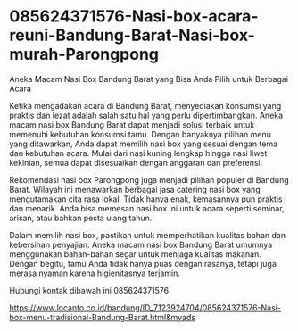 # 085624371576-Nasi-box-acara-reuni-Bandung-Barat-Nasi-box-murah-Parongpong
Aneka Macam Nasi Box Bandung Barat yang Bisa Anda Pilih untuk Berbagai Acara

Ketika mengadakan acara di Bandung Barat, menyediakan konsumsi yang praktis dan lezat adalah salah satu hal yang perlu dipertimbangkan. Aneka macam nasi box Bandung Barat dapat menjadi solusi terbaik untuk memenuhi kebutuhan konsumsi tamu. Dengan banyaknya pilihan menu yang ditawarkan, Anda dapat memilih nasi box yang sesuai dengan tema dan kebutuhan acara. Mulai dari nasi kuning lengkap hingga nasi liwet kekinian, semua dapat disesuaikan dengan anggaran dan preferensi.

Rekomendasi nasi box Parongpong juga menjadi pilihan populer di Bandung Barat. Wilayah ini menawarkan berbagai jasa catering nasi box yang mengutamakan cita rasa lokal. Tidak hanya enak, kemasannya pun praktis dan menarik. Anda bisa memesan nasi box ini untuk acara seperti seminar, arisan, atau bahkan pesta ulang tahun.

Dalam memilih nasi box, pastikan untuk memperhatikan kualitas bahan dan kebersihan penyajian. Aneka macam nasi box Bandung Barat umumnya menggunakan bahan-bahan segar untuk menjaga kualitas makanan. Dengan begitu, tamu Anda tidak hanya puas dengan rasanya, tetapi juga merasa nyaman karena higienitasnya terjamin.

Hubungi kontak dibawah ini
085624371576

https://www.locanto.co.id/bandung/ID_7123924704/085624371576-Nasi-box-menu-tradisional-Bandung-Barat.html&myads
